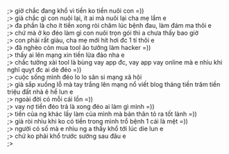 ;> giờ chắc đang khổ vì tiền ko tiền nuôi con =))<br>
;> già chắc gì con nuôi lại, ít ai mà nuôi lại cha mẹ lắm e<br>
;> đa phần là cho ít tiền xong ròi chăm lúc bệnh đau, làm đám ma thôi e<br>
;> chứ mà ở ko đéo làm gì con nuôi trọn gói thì a chưa thấy bao giờ<br>
;> con phải rất giàu, cha mẹ mới hít hơi đc 1 tí thôi e<br>
;> đã nghèo còn mua tool ảo tưởng làm hacker =))<br>
;> thấy ai lên mạng xin tiền lừa đảo nha e<br>
;> chắc tưởng xài tool là bùng vay app đc, vay app vay online mà e nhìu khi nghĩ quỵt đc ai dè đéo =))<br>
;> cuộc sống mình đéo lo lo sân si mạng xã hội<br>
;> già sắp xuống lỗ mà tay trắng lên mạng nổ viết blog tháng tiền trăm tiền triệu đất nhà ê hề lun e<br>
;> ngoài đời có mỗi cái lồn =))<br>
;> vay nợ tiền đéo trả là xong đéo ai làm gì mình =))<br>
;> tiền của ng khác lấy làm của mình mà bản thân tỏ ra tốt lành =))<br>
;> già ròi nhìu khi ko có tiền trong mình trổ bệnh 1 cái là mệt =))<br>
;> người có số mà e nhìu ng a thấy khổ tới lúc die lun e<br>
;> chứ ko phải khổ trước sướng sau đâu e<br>
;>
